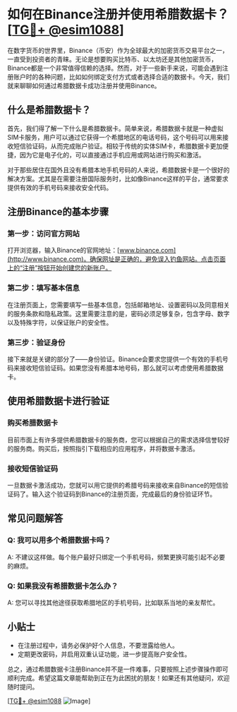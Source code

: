 # 如何在Binance注册并使用希腊数据卡？[[TG💪+ @esim1088](https://t.me/s/esim1088)]

在数字货币的世界里，Binance（币安）作为全球最大的加密货币交易平台之一，一直受到投资者的青睐。无论是想要购买比特币、以太坊还是其他加密货币，Binance都是一个非常值得信赖的选择。然而，对于一些新手来说，可能会遇到注册账户时的各种问题，比如如何绑定支付方式或者选择合适的数据卡。今天，我们就来聊聊如何通过希腊数据卡成功注册并使用Binance。

## 什么是希腊数据卡？

首先，我们得了解一下什么是希腊数据卡。简单来说，希腊数据卡就是一种虚拟SIM卡服务，用户可以通过它获得一个希腊地区的电话号码，这个号码可以用来接收短信验证码，从而完成账户验证。相较于传统的实体SIM卡，希腊数据卡更加便捷，因为它是电子化的，可以直接通过手机应用或网站进行购买和激活。

对于那些居住在国外且没有希腊本地手机号码的人来说，希腊数据卡是一个很好的解决方案。尤其是在需要注册国际服务时，比如像Binance这样的平台，通常要求提供有效的手机号码来接收安全代码。

## 注册Binance的基本步骤

### 第一步：访问官方网站

打开浏览器，输入Binance的官网地址：[www.binance.com](http://www.binance.com)。确保网址是正确的，避免误入钓鱼网站。点击页面上的“注册”按钮开始创建您的新账户。

### 第二步：填写基本信息

在注册页面上，您需要填写一些基本信息，包括邮箱地址、设置密码以及同意相关的服务条款和隐私政策。这里需要注意的是，密码必须足够复杂，包含字母、数字以及特殊字符，以保证账户的安全性。

### 第三步：验证身份

接下来就是关键的部分了——身份验证。Binance会要求您提供一个有效的手机号码来接收短信验证码。如果您没有希腊本地号码，那么就可以考虑使用希腊数据卡。

## 使用希腊数据卡进行验证

### 购买希腊数据卡

目前市面上有许多提供希腊数据卡的服务商，您可以根据自己的需求选择信誉较好的服务商。购买后，按照指引下载相应的应用程序，并将数据卡激活。

### 接收短信验证码

一旦数据卡激活成功，您就可以用它提供的希腊号码来接收来自Binance的短信验证码了。输入这个验证码到Binance的注册页面，完成最后的身份验证环节。

## 常见问题解答

### Q: 我可以用多个希腊数据卡吗？
A: 不建议这样做。每个账户最好只绑定一个手机号码，频繁更换可能引起不必要的麻烦。

### Q: 如果我没有希腊数据卡怎么办？
A: 您可以寻找其他途径获取希腊地区的手机号码，比如联系当地的亲友帮忙。

## 小贴士

- 在注册过程中，请务必保护好个人信息，不要泄露给他人。
- 定期更改密码，并启用双重认证功能，进一步提高账户安全性。

总之，通过希腊数据卡注册Binance并不是一件难事，只要按照上述步骤操作即可顺利完成。希望这篇文章能帮助到正在为此困扰的朋友！如果还有其他疑问，欢迎随时提问。

[[TG💪+ @esim1088](https://t.me/s/esim1088) ![Image](https://i.postimg.cc/4NQfJmqS/Snipaste-2025-05-13-00-14-12.png)]
